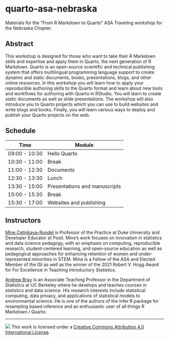 # quarto-asa-nebraska

Materials for the "From R Markdown to Quarto" ASA Traveling workshop for the Nebraska Chapter.

## Abstract

This workshop is designed for those who want to take their R Markdown skills and expertise and apply them in Quarto, the next generation of R Markdown. Quarto is an open-source scientific and technical publishing system that offers multilingual programming language support to create dynamic and static documents, books, presentations, blogs, and other online resources. In this workshop you will learn how to apply your reproducible authoring skills to the Quarto format and learn about new tools and workflows for authoring with Quarto in RStudio. You will learn to create static documents as well as slide presentations. The workshop will also introduce you to Quarto projects which you can use to build websites and write blogs and books. Finally, you will learn various ways to deploy and publish your Quarto projects on the web.

## Schedule

|Time          | Module                        |
|--------------|-------------------------------|
|09:00 - 10:30 | Hello Quarto                  |
|10:30 - 11:00 | Break                         |
|11:00 - 12:30 | Documents                     |
|12:30 - 13:30 | Lunch                         |
|13:30 - 15:00 | Presentations and manuscripts |
|15:00 - 15:30 | Break                         |
|15:30 - 17:00 | Websites and publishing       |

## Instructors

[Mine Çetinkaya-Rundel](https://mine-cr.com/) is Professor of the Practice at Duke University and Developer Educator at Posit. Mine’s work focuses on innovation in statistics and data science pedagogy, with an emphasis on computing, reproducible research, student-centered learning, and open-source education as well as pedagogical approaches for enhancing retention of women and under-represented minorities in STEM. Mine is a Fellow of the ASA and Elected Member of the ISI as well as the winner of the 2021 Robert V. Hogg Award for For Excellence in Teaching Introductory Statistics.

[Andrew Bray](https://bids.berkeley.edu/people/andrew-bray) is an Associate Teaching Professor in the Department of Statistics at UC Berkeley where he develops and teaches courses in statistics and data science. His research interests include statistical computing, data privacy, and applications of statistical models to environmental science. He is one of the authors of the infer R package for resampling based inference and an enthusiastic user of all things R Markdown / Quarto.

-----

![](https://i.creativecommons.org/l/by/4.0/88x31.png) This work is
licensed under a [Creative Commons Attribution 4.0 International
License](https://creativecommons.org/licenses/by/4.0/).
